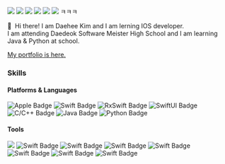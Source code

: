 <a href="mailto:0824dh@naver.com" target="_blank"><img src="https://img.shields.io/badge/Personal Mail-03C75A?style=flat-square&logo=Naver&logoColor=white"/></a>
<a href="mailto:0824dh@dms.hs.kr" target="_blank"><img src="https://img.shields.io/badge/School Mail-EA4335?style=flat-square&logo=Gmail&logoColor=white"/></a>
<a href="mailto:kj0824@icloud.com" target="_blank"><img src="https://img.shields.io/badge/Public Mail-3693F3?style=flat-square&logo=iCloud&logoColor=white"/></a>
<a href="https://www.facebook.com/profile.php?id=100014541102884" target="_blank"><img src="https://img.shields.io/badge/Facebook-1877F2?style=flat-square&logo=Facebook&logoColor=white"/></a>
 <a href="https://velog.io/@kimdaehee0824" target="_blank"><img src="https://img.shields.io/badge/velog-1DBF73?style=flat-square&logo=Vimeo&logoColor=white"/></a>
<a href="https://www.linkedin.com/in/대희-김-447899229/" target="_blank"><img src="https://img.shields.io/badge/linkedin-0A66C2?style=flat-square&logo=LinkedIn&logoColor=white"/></a>
ㅋㅋㅋ
  </a>
  </a>

<p>
 
  👋&nbsp; Hi there! I am Daehee Kim and I am lerning IOS developer.<br/>
  I am attending Daedeok Software Meister High School and I am learning Java & Python at school.
 
 [My portfolio is here.](https://www.craft.do/s/IR1Xn6KPfDkAlp)
</p>



### Skills
#### Platforms & Languages
<div>
  
![Apple Badge](https://img.shields.io/badge/IOS-000000?&style=flat-square&logo=Apple&logoColor=white)
![Swift Badge](https://img.shields.io/badge/Swift-FA7343?&style=flat-square&logo=Swift&logoColor=white)
![RxSwift Badge](https://img.shields.io/badge/RxSwift-EE3322?&style=flat-square&logo=Swift&logoColor=white)
![SwiftUI Badge](https://img.shields.io/badge/SwiftUI-2D2E83?&style=flat-square&logo=Swift&logoColor=white)
![C/C++ Badge](https://img.shields.io/badge/C/C++-00599C?&style=flat-square&logo=C&logoColor=white)
![Java Badge](https://img.shields.io/badge/Java-007396?&style=flat-square&logo=Java&logoColor=white)
![Python Badge](https://img.shields.io/badge/Python-3776AB?&style=flat-square&logo=Python&logoColor=white)
</div>

#### Tools
<div>
  
![](https://img.shields.io/badge/Xcode-147EFB?&style=flat-square&logo=Xcode&logoColor=white)
![Swift Badge](https://img.shields.io/badge/Clion-000000?&style=flat-square&logo=Clion&logoColor=white)
![Swift Badge](https://img.shields.io/badge/VSCode-007ACC?&style=flat-square&logo=VisualStudioCode&logoColor=white)
![Swift Badge](https://img.shields.io/badge/git-F05032?&style=flat-square&logo=Git&logoColor=white)
![Swift Badge](https://img.shields.io/badge/GitKraken-179287?&style=flat-square&logo=GitKraken&logoColor=white)
![Swift Badge](https://img.shields.io/badge/CocoaPods-EE3322?&style=flat-square&logo=CocoaPods&logoColor=white)
![Swift Badge](https://img.shields.io/badge/IntelliJ-0071C5?&style=flat-square&logo=IntelliJIDEA&logoColor=white)
![Swift Badge](https://img.shields.io/badge/Figma-F24E1E?&style=flat-square&logo=Figma&logoColor=white)
</div>
